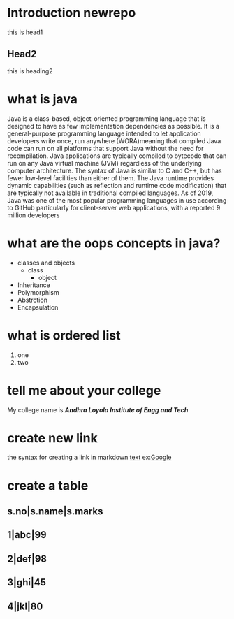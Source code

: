 # Introduction newrepo
this is head1
## Head2
this is heading2
# what is java
Java is a class-based, object-oriented programming language that is designed to have as few implementation dependencies as possible. It is a general-purpose programming language intended to let application developers write once, run anywhere (WORA)meaning that compiled Java code can run on all platforms that support Java without the need for recompilation. Java applications are typically compiled to bytecode that can run on any Java virtual machine (JVM) regardless of the underlying computer architecture. The syntax of Java is similar to C and C++, but has fewer low-level facilities than either of them. The Java runtime provides dynamic capabilities (such as reflection and runtime code modification) that are typically not available in traditional compiled languages. As of 2019, Java was one of the most popular programming languages in use according to GitHub particularly for client-server web applications, with a reported 9 million developers
# what are the oops concepts in java?
* classes and objects
    * class
      * object
* Inheritance
* Polymorphism
* Abstrction
* Encapsulation
# what is ordered list
1. one 
2. two
# tell me about your college
My college name is ***Andhra Loyola Institute of Engg and Tech***
# create new link
the syntax for creating a link in markdown [text](url)
ex:[Google](https://www.internshalatrainings.com)

# create a table
s.no|s.name|s.marks
-------------------------
1|abc|99
------------------------
2|def|98
-----------------------
3|ghi|45
-----------------------------
4|jkl|80
--------------------------
